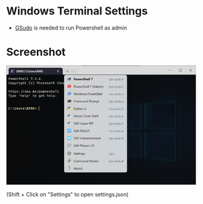# Windows Terminal Settings

* [GSudo](https://github.com/gerardog/gsudo) is needed to run Powershell as admin

# Screenshot

![Screenshot](./screenshot.png?raw=true)

(Shift + Click on "Settings" to open settings.json)
